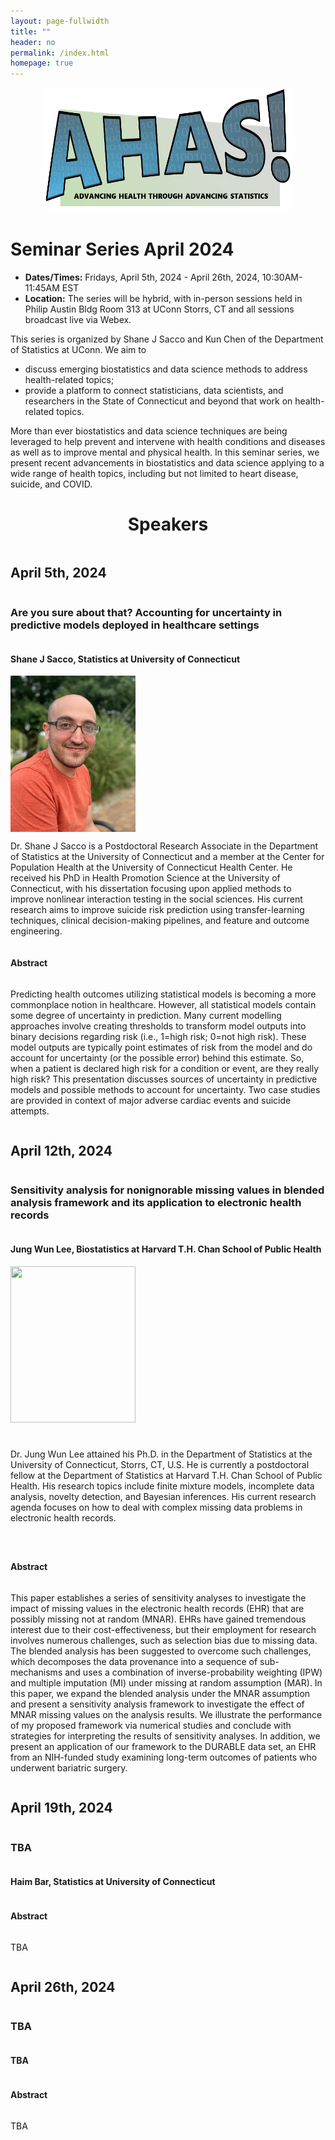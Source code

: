 ```yaml
---
layout: page-fullwidth
title: ""
header: no
permalink: /index.html
homepage: true
---
```


<center><img src="/images/Slide2.PNG" width=400 height=200/> </center>
<h1>Seminar Series April 2024</h1>

+ **Dates/Times:** Fridays, April 5th, 2024 - April 26th, 2024, 10:30AM-11:45AM EST
+ **Location:** The series will be hybrid, with in-person sessions held in Philip Austin Bldg Room 313 at UConn Storrs, CT and all sessions broadcast live via Webex.

This series is organized by Shane J Sacco and Kun Chen of the Department of Statistics at UConn. We aim to 

+ discuss emerging biostatistics and data science methods to address health-related topics;
+ provide a platform to connect statisticians, data scientists, and researchers in the State of Connecticut and beyond that work on health-related topics. 

More than ever biostatistics and data science techniques are being leveraged to help prevent and intervene with health conditions and diseases as well as to improve mental and physical health. In this seminar series, we present recent advancements in biostatistics and data science applying to a wide range of health topics, including but not limited to heart disease, suicide, and COVID. 

<center><h1>Speakers</h1></center>
<p></p>
<div id="speaker1" style="display: flex; flex-direction: column;">

<h2>April 5th, 2024</h2>

<h3>Are you sure about that? Accounting for uncertainty in predictive models deployed in healthcare settings</h3>

<h4>Shane J Sacco, Statistics at University of Connecticut</h4>
 
<img src="/docs/sjsacco bio pic.jpg" width = 200px height = 250px/> 

<p>
  Dr. Shane J Sacco is a Postdoctoral Research Associate in the Department of Statistics at the University of Connecticut and a member at the Center for Population Health at the University of Connecticut Health Center. He received his PhD in Health Promotion Science at the University of Connecticut, with his dissertation focusing upon applied methods to improve nonlinear interaction testing in the social sciences. His current research aims to improve suicide risk prediction using transfer-learning techniques, clinical decision-making pipelines, and feature and outcome engineering.
</p>


<h4>Abstract</h4>

Predicting health outcomes utilizing statistical models is becoming a more commonplace notion in healthcare. However, all statistical models contain some degree of uncertainty in prediction. Many current modelling approaches involve creating thresholds to transform model outputs into binary decisions regarding risk (i.e., 1=high risk; 0=not high risk). These model outputs are typically point estimates of risk from the model and do account for uncertainty (or the possible error) behind this estimate. So, when a patient is declared high risk for a condition or event, are they really high risk? This presentation discusses sources of uncertainty in predictive models and possible methods to account for uncertainty. Two case studies are provided in context of major adverse cardiac events and suicide attempts. 

</div>

<div id="speaker1" style="display: flex; flex-direction: column;">
  
<h2>April 12th, 2024</h2>

<h3>Sensitivity analysis for nonignorable missing values in blended analysis framework and its application to electronic health records</h3>

<h4>Jung Wun Lee, Biostatistics at Harvard T.H. Chan School of Public Health</h4>

<img src="/docs/xxxxx.jpg" width = 200px height = 250px/> 

<p>

Dr. Jung Wun Lee attained his Ph.D. in the Department of Statistics at the University of Connecticut, Storrs, CT, U.S. He is currently a postdoctoral fellow at the Department of Statistics at Harvard T.H. Chan School of Public Health. His research topics include finite mixture models, incomplete data analysis, novelty detection, and Bayesian inferences. His current research agenda focuses on how to deal with complex missing data problems in electronic health records.

</p>

<h4>Abstract</h4>

This paper establishes a series of sensitivity analyses to investigate the impact of missing values in the electronic health records (EHR) that are possibly missing not at random (MNAR). EHRs have gained tremendous interest due to their cost-effectiveness, but their employment for research involves numerous challenges, such as selection bias due to missing data. The blended analysis has been suggested to overcome such challenges, which decomposes the data provenance into a sequence of sub-mechanisms and uses a combination of inverse-probability weighting (IPW) and multiple imputation (MI) under missing at random assumption (MAR). In this paper, we expand the blended analysis under the MNAR assumption and present a sensitivity analysis framework to investigate the effect of MNAR missing values on the analysis results. We illustrate the performance of my proposed framework via numerical studies and conclude with strategies for interpreting the results of sensitivity analyses. In addition, we present an application of our framework to the DURABLE data set, an EHR from an NIH-funded study examining long-term outcomes of patients who underwent bariatric surgery.


</div>

<div id="speaker1" style="display: flex; flex-direction: column;">
  
<h2>April 19th, 2024</h2>

<h3>TBA</h3>

<h4>Haim Bar,  Statistics at University of Connecticut</h4>

<h4>Abstract</h4>

TBA

</div>

<div id="speaker1" style="display: flex; flex-direction: column;">
  
<h2>April 26th, 2024</h2>

<h3>TBA</h3>

<h4>TBA</h4>

<h4>Abstract</h4>

TBA

</div>

